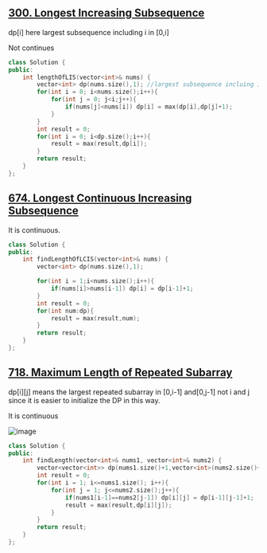 ## [300. Longest Increasing Subsequence](https://leetcode.cn/problems/longest-increasing-subsequence/)
dp[i] here largest subsequence including i in [0,i]

Not continues
```CPP
class Solution {
public:
    int lengthOfLIS(vector<int>& nums) {
        vector<int> dp(nums.size(),1); //largest subsequence incluing i
        for(int i = 0; i<nums.size();i++){
            for(int j = 0; j<i;j++){
                if(nums[j]<nums[i]) dp[i] = max(dp[i],dp[j]+1);
            }
        }
        int result = 0;
        for(int i = 0; i<dp.size();i++){
            result = max(result,dp[i]);
        }
        return result;
    }
};
```

## [674. Longest Continuous Increasing Subsequence](https://leetcode.cn/problems/longest-continuous-increasing-subsequence/)
It is continuous.
```CPP
class Solution {
public:
    int findLengthOfLCIS(vector<int>& nums) {
        vector<int> dp(nums.size(),1);

        for(int i = 1;i<nums.size();i++){
            if(nums[i]>nums[i-1]) dp[i] = dp[i-1]+1;
        }
        int result = 0;
        for(int num:dp){
            result = max(result,num);
        }
        return result;
    }
};
```

## [718. Maximum Length of Repeated Subarray](https://leetcode.cn/problems/maximum-length-of-repeated-subarray/)
dp[i][j] means the largest repeated subarray in [0,i-1] and[0,j-1] not i and j since it is easier to initialize the DP in this way.

It is continuous

![image](https://github.com/YunfanLing/YunfanLing.github.io/assets/102476857/250177de-96b9-49ae-8efd-0cb38ee894af)

```CPP
class Solution {
public:
    int findLength(vector<int>& nums1, vector<int>& nums2) {
        vector<vector<int>> dp(nums1.size()+1,vector<int>(nums2.size()+1,0));
        int result = 0;
        for(int i = 1; i<=nums1.size(); i++){
            for(int j = 1; j<=nums2.size();j++){
                if(nums1[i-1]==nums2[j-1]) dp[i][j] = dp[i-1][j-1]+1;
                result = max(result,dp[i][j]);
            }
        }
        return result;
    }
};
```

